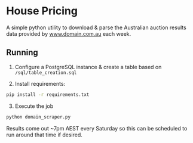 # House Pricing

A simple python utility to download & parse the Australian auction results data provided by www.domain.com.au each week.


## Running

1. Configure a PostgreSQL instance & create a table based on `/sql/table_creation.sql`

2. Install requirements:
```bash
pip install -r requirements.txt
```

3. Execute the job
```bash
python domain_scraper.py
```

Results come out ~7pm AEST every Saturday so this can be scheduled to run around that time if desired.